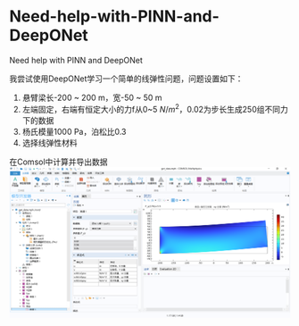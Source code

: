 # Need-help-with-PINN-and-DeepONet
Need help with PINN and DeepONet

我尝试使用DeepONet学习一个简单的线弹性问题，问题设置如下：
1. 悬臂梁长-200 ~ 200 m，宽-50 ~ 50 m
2. 左端固定，右端有恒定大小的力f从0~5 $N/m^2$，0.02为步长生成250组不同力下的数据
3. 杨氏模量1000 Pa，泊松比0.3
4. 选择线弹性材料

在Comsol中计算并导出数据
![](pic/comsol.png)
